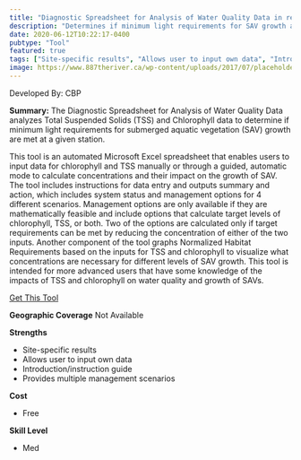 ```yaml
---
title: "Diagnostic Spreadsheet for Analysis of Water Quality Data in relation to Growth Requirements of Submerged Aquatic Vegetation"
description: "Determines if minimum light requirements for SAV growth are met at a given station."
date: 2020-06-12T10:22:17-0400
pubtype: "Tool"
featured: true
tags: ["Site-specific results", "Allows user to input own data", "Introduction/instruction guide", "Provides multiple management scenarios"]
image: https://www.887theriver.ca/wp-content/uploads/2017/07/placeholder.jpg
---
```

Developed By: CBP

**Summary:** The Diagnostic Spreadsheet for Analysis of Water Quality Data analyzes Total Suspended Solids (TSS) and Chlorophyll data to determine if minimum light requirements for submerged aquatic vegetation (SAV) growth are met at a given station.
 
This tool is an automated Microsoft Excel spreadsheet that enables users to input data for chlorophyll and TSS manually or through a guided, automatic mode to calculate concentrations and their impact on the growth of SAV. The tool includes instructions for data entry and outputs summary and action, which includes system status and management options for 4 different scenarios. Management options are only available if they are mathematically feasible and include options that calculate target levels of chlorophyll, TSS, or both. Two of the options are calculated only if target requirements can be met by reducing the concentration of either of the two inputs.  Another component of the tool graphs Normalized Habitat Requirements based on the inputs for TSS and chlorophyll to visualize what concentrations are necessary for different levels of SAV growth. This tool is intended for more advanced users that have some knowledge of the impacts of TSS and chlorophyll on water quality and growth of SAVs.

<a href="http://archive.chesapeakebay.net/cims/Diagnost.xls" target="_blank">Get This Tool</a>

__**Geographic Coverage**__
Not Available

__**Strengths**__
-  Site-specific results
-  Allows user to input own data
-  Introduction/instruction guide
-  Provides multiple management scenarios

__**Cost**__
- Free

__**Skill Level**__
- Med
